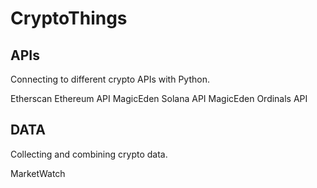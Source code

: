 # CryptoThings

## APIs
Connecting to different crypto APIs with Python.

Etherscan Ethereum API
MagicEden Solana API
MagicEden Ordinals API

## DATA
Collecting and combining crypto data.

MarketWatch
